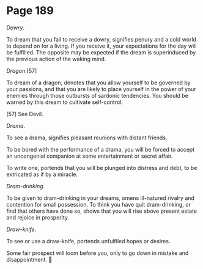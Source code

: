 # Page 189
_Dowry_.


To dream that you fail to receive a dowry, signifies penury
and a cold world to depend on for a living. If you receive it,
your expectations for the day will be fulfilled. The opposite
may be expected if the dream is superinduced by the previous
action of the waking mind.


_Dragon_.[57]


To dream of a dragon, denotes that you allow yourself to be governed
by your passions, and that you are likely to place yourself in the power
of your enemies through those outbursts of sardonic tendencies.
You should be warned by this dream to cultivate self-control.



[57] See Devil.


_Drama_.


To see a drama, signifies pleasant reunions with distant friends.


To be bored with the performance of a drama, you will be forced to accept
an uncongenial companion at some entertainment or secret affair.


To write one, portends that you will be plunged into distress and debt,
to be extricated as if by a miracle.


_Dram-drinking_.


To be given to dram-drinking in your dreams, omens ill-natured rivalry
and contention for small possession. To think you have quit dram-drinking,
or find that others have done so, shows that you will rise above present
estate and rejoice in prosperity.


_Draw-knife_.


To see or use a draw-knife, portends unfulfiled hopes or desires.


Some fair prospect will loom before you, only to go down in
mistake and disappointment.

